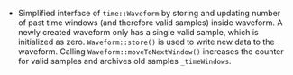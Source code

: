 - Simplified interface of `time::Waveform` by storing and updating number of past time windows (and therefore valid samples) inside waveform. A newly created waveform only has a single valid sample, which is initialized as zero. `Waveform::store()` is used to write new data to the waveform. Calling `Waveform::moveToNextWindow()` increases the counter for valid samples and archives old samples `_timeWindows`.

